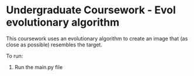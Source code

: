 # Undergraduate Coursework - Evol evolutionary algorithm

This coursework uses an evolutionary algorithm to create an image that (as close as possible) resembles the target.

To run:
1. Run the main.py file
